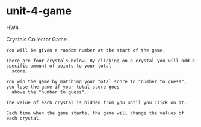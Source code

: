 # unit-4-game
HW4 

Crystals Collector Game

    You will be given a random number at the start of the game.

    There are four crystals below. By clicking on a crystal you will add a specific amount of points to your total
      score.

    You win the game by matching your total score to "number to guess", you lose the game if your total score goes
      above the "number to guess".

    The value of each crystal is hidden from you until you click on it.

    Each time when the game starts, the game will change the values of each crystal.
